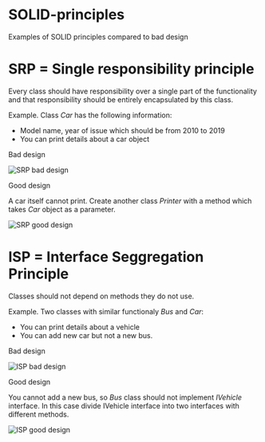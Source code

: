 # SOLID-principles
Examples of SOLID principles compared to bad design

# SRP = Single responsibility principle
Every class should have responsibility over a single part of the functionality and that responsibility should be entirely encapsulated by this class.

Example.
Class *Car* has the following information:
- Model name, year of issue which should be from 2010 to 2019
- You can print details about a car object

Bad design

![SRP bad design](https://www.dropbox.com/s/mnufnytwr571g58/SRP_BadDesign.JPG?raw=1)

Good design

A car itself cannot print. Create another class *Printer* with a method which takes *Car* object as a parameter.

![SRP good design](https://www.dropbox.com/s/h758dwso18azkwo/SRP_GoodDesign.JPG?raw=1)

# ISP = Interface Seggregation Principle
Classes should not depend on methods they do not use.

Example.
Two classes with similar functionaly *Bus* and *Car*:
 - You can print details about a vehicle
 - You can add new car but not a new bus. 

Bad design

![ISP bad design](https://www.dropbox.com/s/k2zexaqw7lcgjys/ISP_BadDesign.JPG?raw=1)

Good design

You cannot add a new bus, so *Bus* class should not implement *IVehicle* interface. In this case divide IVehicle interface into two interfaces with different methods.

![ISP good design](https://www.dropbox.com/s/i2xjstwmg45ohly/ISP_GoodDesign.JPG?raw=1)

